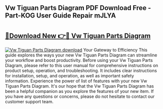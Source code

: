## Vw Tiguan Parts Diagram PDF Download Free - Part-KOG User Guide Repair mJLYA

# <h2><a href="http://dfidwmq.blite.top/?on=Vw+Tiguan+Parts+Diagram">🔗Download New 👉🔴 Vw Tiguan Parts Diagram</a></h2>

[![Vw Tiguan Parts Diagram download](https://i.imgur.com/lujVjoI.png)](http://dfidwmq.blite.top/?on=Vw+Tiguan+Parts+Diagram)
Your Gateway to Efficiency This guide explores the ways your new Vw Tiguan Parts Diagram can streamline your workflow and boost productivity. Before using your Vw Tiguan Parts Diagram, please refer to this user manual for comprehensive instructions on product setup, operation, and troubleshooting. It includes clear instructions for installation, setup, and operation, as well as important safety information. Experience the power of list of features with your new Vw Tiguan Parts Diagram. It's our hope that the Vw Tiguan Parts Diagram has been a helpful companion as you explore the features of your new item. If you have any questions or concerns, please do not hesitate to contact our customer support team.
